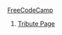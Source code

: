 [FreeCodeCamp](https://freecodecamp.cn/)

1. [Tribute Page](https://threegeese.github.io/WEB/FCC/Tribute-Page/)